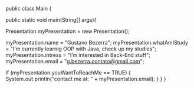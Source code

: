 public class Main {

  public static void main(String[] args){

  Presentation myPresentation = new Presentation();
  
  myPresentation.name = "Gustavo Bezerra";
  myPresentation.whatAmIStudy = "I'm currently learnig OOP with Java, check up my studies";
  myPresentation.intress = "I’m interested in Back-End stuff";
  myPresentation.email =  "g.bezerra.contato@gmail.com";
  
  If (myPresentation.youWantToReachMe == TRUE) {
  System.out.println("contact me at: " + myPresentation.email);
    }
  }
}

